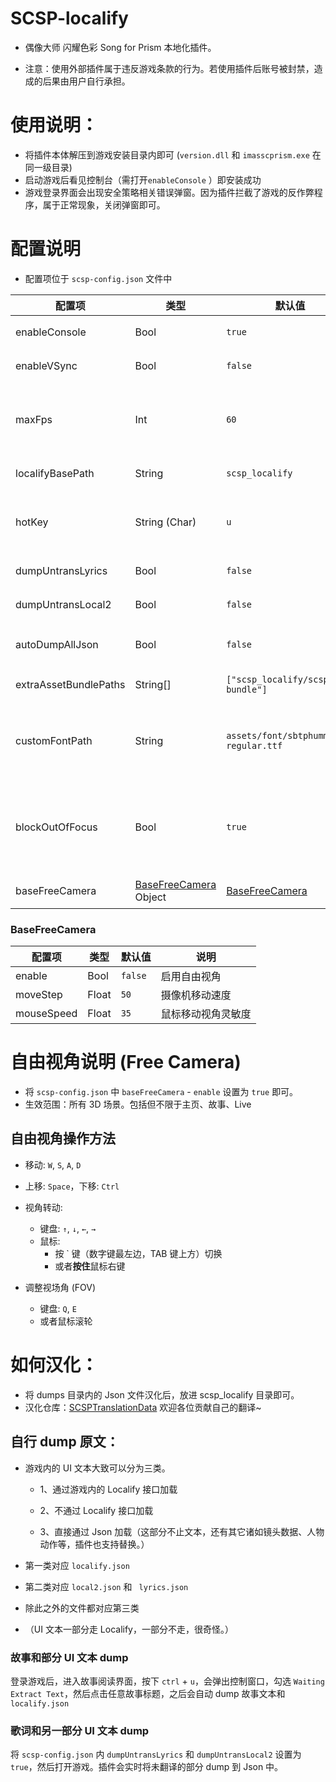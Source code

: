 # SCSP-localify

- 偶像大师 闪耀色彩 Song for Prism 本地化插件。

- 注意：使用外部插件属于违反游戏条款的行为。若使用插件后账号被封禁，造成的后果由用户自行承担。



# 使用说明：

- 将插件本体解压到游戏安装目录内即可 (`version.dll` 和 `imasscprism.exe` 在同一级目录)
- 启动游戏后看见控制台（需打开`enableConsole` ）即安装成功
- 游戏登录界面会出现安全策略相关错误弹窗。因为插件拦截了游戏的反作弊程序，属于正常现象，关闭弹窗即可。



# 配置说明

- 配置项位于 `scsp-config.json` 文件中

| 配置项                | 类型                                     | 默认值                                 | 说明                                                 |
| --------------------- | ---------------------------------------- | -------------------------------------- | ---------------------------------------------------- |
| enableConsole         | Bool                                     | `true`                                 | 是否开启控制台                                       |
| enableVSync           | Bool                                     | `false`                                | 是否启用垂直同步                                     |
| maxFps                | Int                                      | `60`                                   | 最大帧数<br>当启用 `enableVSync` 时，此项配置失效    |
| localifyBasePath      | String                                   | `scsp_localify`                        | 本地化文件目录                                       |
| hotKey                | String (Char)                            | `u`                                    | 按下 `Ctrl` + 此项配置的热键，打开插件 GUI           |
| dumpUntransLyrics     | Bool                                     | `false`                                | dump 未翻译的歌词                                    |
| dumpUntransLocal2     | Bool                                     | `false`                                | dump 未翻译的文本                                    |
| autoDumpAllJson       | Bool                                     | `false`                                | dump 所有游戏加载的 JSON                             |
| extraAssetBundlePaths | String[]                                 | `["scsp_localify/scsp-bundle"]`        | 自定义数据包路径                                     |
| customFontPath        | String                                   | `assets/font/sbtphumminge-regular.ttf` | 自定义数据包中字体路径<br>用于替换游戏内置字体       |
| blockOutOfFocus       | Bool                                     | `true`                                 | 拦截窗口失焦事件<br>切换到其它窗口后不会触发游戏暂停 |
| baseFreeCamera        | [BaseFreeCamera](#BaseFreeCamera) Object | [BaseFreeCamera](#BaseFreeCamera)      | 自由视角配置                                         |



### BaseFreeCamera

| 配置项     | 类型  | 默认值  | 说明               |
| ---------- | ----- | ------- | ------------------ |
| enable     | Bool  | `false` | 启用自由视角       |
| moveStep   | Float | `50`    | 摄像机移动速度     |
| mouseSpeed | Float | `35`    | 鼠标移动视角灵敏度 |



# 自由视角说明 (Free Camera)

- 将 `scsp-config.json` 中 `baseFreeCamera` - `enable` 设置为 `true` 即可。
- 生效范围：所有 3D 场景。包括但不限于主页、故事、Live

## 自由视角操作方法

- 移动: `W`, `S`, `A`, `D`
- 上移: `Space`，下移: `Ctrl`
- 视角转动: 
  - 键盘: `↑`, `↓`, `←`, `→`
  - 鼠标: 
    - 按 ` 键（数字键最左边，TAB 键上方）切换
    - 或者**按住**鼠标右键

- 调整视场角 (FOV)
  - 键盘: `Q`, `E`
  - 或者鼠标滚轮



# 如何汉化：

- 将 dumps 目录内的 Json 文件汉化后，放进 scsp_localify 目录即可。
- 汉化仓库：[SCSPTranslationData](https://github.com/chinosk6/SCSPTranslationData) 欢迎各位贡献自己的翻译~



## 自行 dump 原文：
- 游戏内的 UI 文本大致可以分为三类。

  - 1、通过游戏内的 Localify 接口加载

  - 2、不通过 Localify 接口加载

  - 3、直接通过 Json 加载（这部分不止文本，还有其它诸如镜头数据、人物动作等，插件也支持替换。）

  

- 第一类对应 `localify.json`

- 第二类对应 `local2.json` 和 ` lyrics.json`

- 除此之外的文件都对应第三类

- （UI 文本一部分走 Localify，一部分不走，很奇怪。）



### 故事和部分 UI 文本 dump
登录游戏后，进入故事阅读界面，按下 `ctrl` + `u`，会弹出控制窗口，勾选 `Waiting Extract Text`，然后点击任意故事标题，之后会自动 dump 故事文本和 `localify.json`



### 歌词和另一部分 UI 文本 dump
将 `scsp-config.json` 内 `dumpUntransLyrics` 和 `dumpUntransLocal2` 设置为 `true`，然后打开游戏。插件会实时将未翻译的部分 dump 到 Json 中。